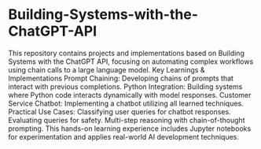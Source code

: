 # Building-Systems-with-the-ChatGPT-API
This repository contains projects and implementations based on Building Systems with the ChatGPT API, focusing on automating complex workflows using chain calls to a large language model.
Key Learnings & Implementations
Prompt Chaining: Developing chains of prompts that interact with previous completions.
Python Integration: Building systems where Python code interacts dynamically with model responses.
Customer Service Chatbot: Implementing a chatbot utilizing all learned techniques.
Practical Use Cases:
Classifying user queries for chatbot responses.
Evaluating queries for safety.
Multi-step reasoning with chain-of-thought prompting.
This hands-on learning experience includes Jupyter notebooks for experimentation and applies real-world AI development techniques.
